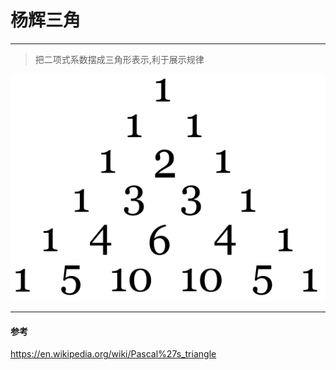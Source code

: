 # 杨辉三角
------
> 把二项式系数摆成三角形表示,利于展示规律



![](https://github.com/mulinfro/Triangle-in-Human-goodie-bag/raw/master/images/540px-Pascal_triangle_5.svg.png)


------
#### 参考
https://en.wikipedia.org/wiki/Pascal%27s_triangle
